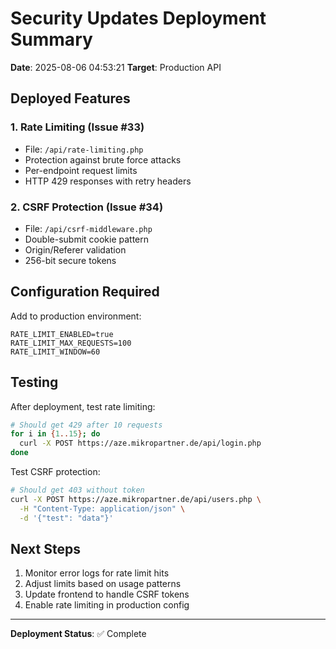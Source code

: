 # Security Updates Deployment Summary

**Date**: 2025-08-06 04:53:21
**Target**: Production API

## Deployed Features

### 1. Rate Limiting (Issue #33)
- File: `/api/rate-limiting.php`
- Protection against brute force attacks
- Per-endpoint request limits
- HTTP 429 responses with retry headers

### 2. CSRF Protection (Issue #34)
- File: `/api/csrf-middleware.php`
- Double-submit cookie pattern
- Origin/Referer validation
- 256-bit secure tokens

## Configuration Required

Add to production environment:
```
RATE_LIMIT_ENABLED=true
RATE_LIMIT_MAX_REQUESTS=100
RATE_LIMIT_WINDOW=60
```

## Testing

After deployment, test rate limiting:
```bash
# Should get 429 after 10 requests
for i in {1..15}; do 
  curl -X POST https://aze.mikropartner.de/api/login.php
done
```

Test CSRF protection:
```bash
# Should get 403 without token
curl -X POST https://aze.mikropartner.de/api/users.php \
  -H "Content-Type: application/json" \
  -d '{"test": "data"}'
```

## Next Steps

1. Monitor error logs for rate limit hits
2. Adjust limits based on usage patterns
3. Update frontend to handle CSRF tokens
4. Enable rate limiting in production config

---
**Deployment Status**: ✅ Complete
